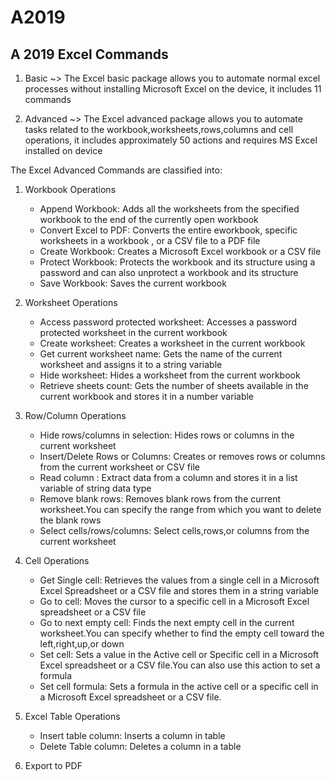 # A2019

## A 2019 Excel Commands
1. Basic ~> The Excel basic package allows you to automate normal excel processes without installing Microsoft Excel on the device, it includes 11 commands

2. Advanced ~> The Excel advanced package allows you to automate tasks related to the workbook,worksheets,rows,columns and cell operations, it includes approximately 50 actions and requires MS Excel installed on device

The Excel Advanced Commands are classified into:
1. Workbook Operations
    * Append Workbook: Adds all the worksheets from the specified workbook to the end of the currently open workbook
    * Convert Excel to PDF: Converts the entire eworkbook, specific worksheets in a workbook , or a CSV file to a PDF file
    * Create Workbook: Creates a Microsoft Excel workbook or a CSV file
    * Protect Workbook: Protects the workbook and its structure using a password and can also unprotect a workbook and its structure
    * Save Workbook: Saves the current workbook

2. Worksheet Operations
    * Access password protected worksheet: Accesses a password protected worksheet in the current workbook
    * Create worksheet: Creates a worksheet in the current workbook
    * Get current worksheet name: Gets the name of the current worksheet and assigns it to a string variable
    * Hide worksheet: Hides a worksheet from the current workbook
    * Retrieve sheets count: Gets the number of sheets available in the current workbook and stores it in a number variable

3. Row/Column Operations
    * Hide rows/columns in selection: Hides rows or columns in the current worksheet
    * Insert/Delete Rows or Columns: Creates or removes rows or columns from the current worksheet or CSV file
    * Read column : Extract data from a column and stores it in a list variable of string data type
    * Remove blank rows: Removes blank rows from the current worksheet.You can specify the range from which you want to delete the blank rows
    * Select cells/rows/columns: Select cells,rows,or columns from the current worksheet

4. Cell Operations
    * Get Single cell: Retrieves the values from a single cell in a Microsoft Excel Spreadsheet or a CSV file and stores them in a string variable
    * Go to cell: Moves the cursor to a specific cell in a Microsoft Excel spreadsheet or a CSV file
    * Go to next empty cell: Finds the next empty cell in the current worksheet.You can specify whether to find the empty cell toward the left,right,up,or down
    * Set cell: Sets a value in the Active cell or Specific cell in a Microsoft Excel spreadsheet or a CSV file.You can also use this action to set a formula
    * Set cell formula: Sets a formula in the active cell or a specific cell in a Microsoft Excel spreadsheet or a CSV file.

5. Excel Table Operations
    * Insert table column: Inserts a column in table
    * Delete Table column: Deletes a column in a table
    
6. Export to PDF